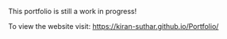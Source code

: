 
This portfolio is still a work in progress!

To view the website visit: https://kiran-suthar.github.io/Portfolio/
